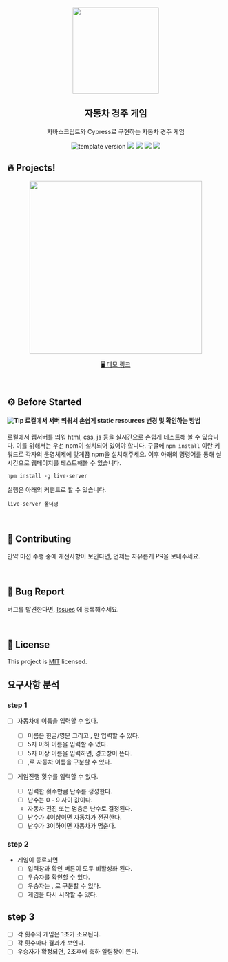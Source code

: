 <br/>
<p align="middle" >
  <img width="200px;" src="https://user-images.githubusercontent.com/50367798/106415730-2645a280-6493-11eb-876c-ef7172652261.png"/>
</p>
<h2 align="middle">자동차 경주 게임</h2>
<p align="middle">자바스크립트와 Cypress로 구현하는 자동차 경주 게임</p>
<p align="middle">
  <img src="https://img.shields.io/badge/version-1.0.0-blue?style=flat-square" alt="template version"/>
  <img src="https://img.shields.io/badge/language-html-red.svg?style=flat-square"/>
  <img src="https://img.shields.io/badge/language-css-blue.svg?style=flat-square"/>
  <img src="https://img.shields.io/badge/language-js-yellow.svg?style=flat-square"/>
  <img src="https://img.shields.io/badge/license-MIT-brightgreen.svg?style=flat-square"/>
</p>

## 🔥 Projects!

<p align="middle">
  <img width="400" src="https://techcourse-storage.s3.ap-northeast-2.amazonaws.com/7c76e809d82a4a3aa0fd78a86be25427">
</p>

<p align="middle">
  <a href="https://next-step.github.io/js-racingcar/">🖥️ 데모 링크</a>
</p>

<br>

## ⚙️ Before Started

#### <img alt="Tip" src="https://img.shields.io/static/v1.svg?label=&message=Tip&style=flat-square&color=673ab8"> 로컬에서 서버 띄워서 손쉽게 static resources 변경 및 확인하는 방법

로컬에서 웹서버를 띄워 html, css, js 등을 실시간으로 손쉽게 테스트해 볼 수 있습니다. 이를 위해서는 우선 npm이 설치되어 있어야 합니다. 구글에 `npm install` 이란 키워드로 각자의 운영체제에 맞게끔 npm을 설치해주세요. 이후 아래의 명령어를 통해 실시간으로 웹페이지를 테스트해볼 수 있습니다.

```
npm install -g live-server
```

실행은 아래의 커맨드로 할 수 있습니다.

```
live-server 폴더명
```

<br>

## 👏 Contributing

만약 미션 수행 중에 개선사항이 보인다면, 언제든 자유롭게 PR을 보내주세요.

<br>

## 🐞 Bug Report

버그를 발견한다면, [Issues](https://github.com/next-step/js-racingcar/issues) 에 등록해주세요.

<br>

## 📝 License

This project is [MIT](https://github.com/next-step/js-racingcar/blob/main/LICENSE) licensed.

## 요구사항 분석

### step 1

- [ ] 자동차에 이름을 입력할 수 있다.

  - [ ] 이름은 한글/영문 그리고 , 만 입력할 수 있다.
  - [ ] 5자 이하 이름을 입력할 수 있다.
  - [ ] 5자 이상 이름을 입력하면, 경고창이 뜬다.
  - [ ] ,로 자동차 이름을 구분할 수 있다.

- [ ] 게임진행 횟수를 입력할 수 있다.
      <!-- @TODO: 테스트 케이스가 사용자 입장에서 문구를 적어야한는데 이런 로직 부분은 어떤식으로 문장을 작성해야할지 어렵네요. -->

  - [ ] 입력한 횟수만큼 난수를 생성한다.
  - [ ] 난수는 0 - 9 사이 값이다.
  - 자동차 전진 또는 멈춤은 난수로 결정된다.
  - [ ] 난수가 4이상이면 자동차가 전진한다.
  - [ ] 난수가 3이하이면 자동차가 멈춘다.

### step 2

<!-- @TODO: step2 진행하면서 추가 케이스 등록해보기 -->

- 게임이 종료되면
  - [ ] 입력창과 확인 버튼이 모두 비활성화 된다.
  - [ ] 우승자를 확인할 수 있다.
  - [ ] 우승자는 , 로 구분할 수 있다.
  - [ ] 게임을 다시 시작할 수 있다.

## step 3

<!-- @TODO: step3 진행하면서 추가 케이스 등록해보기 -->

- [ ] 각 횟수의 게임은 1초가 소요된다.
- [ ] 각 횟수마다 결과가 보인다.
- [ ] 우승자가 확정되면, 2초후에 축하 알림창이 뜬다.
